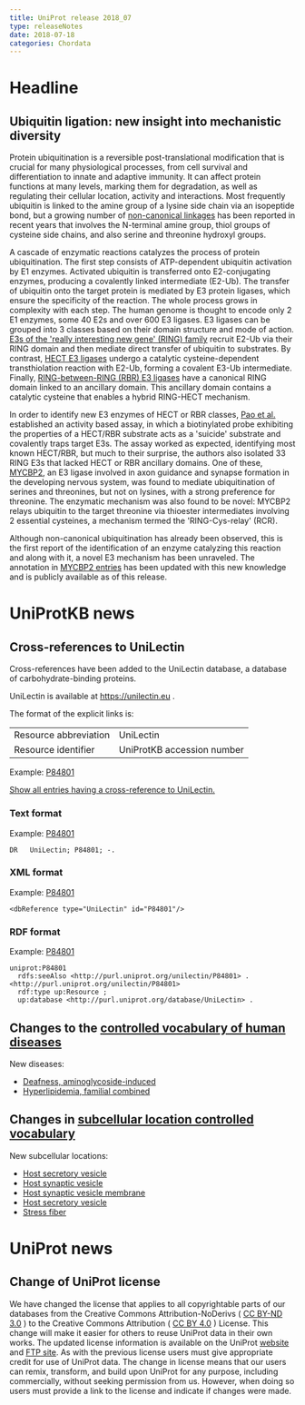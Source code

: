 ```yaml
---
title: UniProt release 2018_07
type: releaseNotes
date: 2018-07-18
categories: Chordata
---
```


# Headline

## Ubiquitin ligation: new insight into mechanistic diversity

Protein ubiquitination is a reversible post-translational modification that is crucial for many physiological processes, from cell survival and differentiation to innate and adaptive immunity. It can affect protein functions at many levels, marking them for degradation, as well as regulating their cellular location, activity and interactions. Most frequently ubiquitin is linked to the amine group of a lysine side chain via an isopeptide bond, but a growing number of [non-canonical linkages](https://www.ncbi.nlm.nih.gov/pubmed/23732108) has been reported in recent years that involves the N-terminal amine group, thiol groups of cysteine side chains, and also serine and threonine hydroxyl groups.

A cascade of enzymatic reactions catalyzes the process of protein ubiquitination. The first step consists of ATP-dependent ubiquitin activation by E1 enzymes. Activated ubiquitin is transferred onto E2-conjugating enzymes, producing a covalently linked intermediate (E2-Ub). The transfer of ubiquitin onto the target protein is mediated by E3 protein ligases, which ensure the specificity of the reaction. The whole process grows in complexity with each step. The human genome is thought to encode only 2 E1 enzymes, some 40 E2s and over 600 E3 ligases. E3 ligases can be grouped into 3 classes based on their domain structure and mode of action. [E3s of the 'really interesting new gene' (RING) family](https://www.ncbi.nlm.nih.gov/pubmed/19489725) recruit E2-Ub via their RING domain and then mediate direct transfer of ubiquitin to substrates. By contrast, [HECT E3 ligases](https://www.ncbi.nlm.nih.gov/pubmed/7761480) undergo a catalytic cysteine-dependent transthiolation reaction with E2-Ub, forming a covalent E3-Ub intermediate. Finally, [RING-between-RING (RBR) E3 ligases](https://www.ncbi.nlm.nih.gov/pubmed/28827147) have a canonical RING domain linked to an ancillary domain. This ancillary domain contains a catalytic cysteine that enables a hybrid RING-HECT mechanism.

In order to identify new E3 enzymes of HECT or RBR classes, [Pao et al.](https://www.ncbi.nlm.nih.gov/pubmed/29643511) established an activity based assay, in which a biotinylated probe exhibiting the properties of a HECT/RBR substrate acts as a 'suicide' substrate and covalently traps target E3s. The assay worked as expected, identifying most known HECT/RBR, but much to their surprise, the authors also isolated 33 RING E3s that lacked HECT or RBR ancillary domains. One of these, [MYCBP2](https://www.uniprot.org/uniprotkb/O75592), an E3 ligase involved in axon guidance and synapse formation in the developing nervous system, was found to mediate ubiquitination of serines and threonines, but not on lysines, with a strong preference for threonine. The enzymatic mechanism was also found to be novel: MYCBP2 relays ubiquitin to the target threonine via thioester intermediates involving 2 essential cysteines, a mechanism termed the 'RING-Cys-relay' (RCR).

Although non-canonical ubiquitination has already been observed, this is the first report of the identification of an enzyme catalyzing this reaction and along with it, a novel E3 mechanism has been unraveled. The annotation in [MYCBP2 entries](https://www.uniprot.org/uniprotkb?query=gene:MYCBP2+AND+reviewed:true) has been updated with this new knowledge and is publicly available as of this release.

# UniProtKB news

## Cross-references to UniLectin

Cross-references have been added to the UniLectin database, a database of carbohydrate-binding proteins.

UniLectin is available at <https://unilectin.eu> .

The format of the explicit links is:

|                       |                            |
| :-------------------- | :------------------------- |
| Resource abbreviation | UniLectin                  |
| Resource identifier   | UniProtKB accession number |

Example: [P84801](https://www.uniprot.org/uniprotkb/P84801)

[Show all entries having a cross-reference to UniLectin.](https://www.uniprot.org/uniprotkb?query=database:unilectin)

### Text format

Example: [P84801](https://rest.uniprot.org/uniprotkb/P84801.txt)

    DR   UniLectin; P84801; -.

### XML format

Example: [P84801](https://rest.uniprot.org/uniprotkb/P84801.xml)

    <dbReference type="UniLectin" id="P84801"/>

### RDF format

Example: [P84801](https://rest.uniprot.org/uniprotkb/P84801.ttl)

    uniprot:P84801
      rdfs:seeAlso <http://purl.uniprot.org/unilectin/P84801> .
    <http://purl.uniprot.org/unilectin/P84801>
      rdf:type up:Resource ;
      up:database <http://purl.uniprot.org/database/UniLectin> .

## Changes to the [controlled vocabulary of human diseases](https://ftp.uniprot.org/pub/databases/uniprot/current_release/knowledgebase/complete/docs/humdisease)

New diseases:

- [Deafness, aminoglycoside-induced](https://www.uniprot.org/diseases/DI-05233)
- [Hyperlipidemia, familial combined](https://www.uniprot.org/diseases/DI-05232)

## Changes in [subcellular location controlled vocabulary](https://ftp.uniprot.org/pub/databases/uniprot/current_release/knowledgebase/complete/docs/subcell)

New subcellular locations:

- [Host secretory vesicle](https://www.uniprot.org/locations/SL-0504)
- [Host synaptic vesicle](https://www.uniprot.org/locations/SL-0502)
- [Host synaptic vesicle membrane](https://www.uniprot.org/locations/SL-0503)
- [Host secretory vesicle](https://www.uniprot.org/locations/SL-0504)
- [Stress fiber](https://www.uniprot.org/locations/SL-0501)

# UniProt news

## Change of UniProt license

We have changed the license that applies to all copyrightable parts of our databases from the Creative Commons Attribution-NoDerivs ( [CC BY-ND 3.0](https://creativecommons.org/licenses/by-nd/3.0/) ) to the Creative Commons Attribution ( [CC BY 4.0](https://creativecommons.org/licenses/by/4.0/) ) License. This change will make it easier for others to reuse UniProt data in their own works. The updated license information is available on the UniProt [website](https://www.uniprot.org/terms) and [FTP site](ftp://ftp.uniprot.org/pub/databases/uniprot/LICENSE). As with the previous license users must give appropriate credit for use of UniProt data. The change in license means that our users can remix, transform, and build upon UniProt for any purpose, including commercially, without seeking permission from us. However, when doing so users must provide a link to the license and indicate if changes were made.
